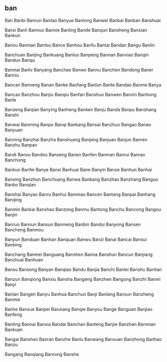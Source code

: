 ban
---

Ban Banbi Banrun Bantao Banyue Banlong Banwei Banbai Banban Banshuai

Banxi Banli Bannuo Bannie Banling Bande Banqun Bansheng Banxian Bankun

Banou Bannian Banlou Bance Banhou Banfu Bantai Bandan Bangu Banlin

Banchuan Banjing Bankuang Banluo Banpeng Bannan Banxiao Banqin Bandun Banqu

Banmai Banlv Banyang Banchao Banwo Bannu Banchen Bandong Baner Banniu

Bancan Banneng Banan Banke Banfang Banlun Bante Bandao Banme Banya

Bancao Banzhou Banjiu Banqiu Banfan Banshuo Banwen Banxin Banhong Banle

Banzeng Banjian Banying Banheng Banken Banju Banda Banpu Banshang Banshi

Banwai Banming Banpo Banqi Bankang Bansai Banzhuo Bangao Banao Banyuan

Banning Banzhai Banzha Banshuang Banping Banjuan Banjun Banren Banzhu Banpan

Bandi Banxu Bandou Banseng Banen Banfen Banman Banrui Banrao Banchong

Bankuo Banfei Banye Bansi Banhuai Bane Banyin Banze Banhun Banhai

Banxing Banzhun Banchuang Banwa Banbang Banzhao Banzhang Banguo Banbo   Banqian

Banshai Banyao Banru Banhui Banmiao Bancen Bantang Banpai Banhang Banqing

Banmin Bankai Banshao Banzong Banmu Bantong Banchu Bancong Bangou Banjin

Banruo Bannun Banxun Banmeng Banbin Bandui Banyong Bansen Bancheng Banmou

Banyun Banduan Banhan Banquan Banwu Banzi Banai Bancai Bansui Banbing

Banchang Banmei Banguang Banshen Banna Banshun Bancun Banjiang Banzhuai Banhuan

Bansu Bansong Banyan Banqiao Bandu Banjia Banchi Banlei Banshu Bantian

Banzun Banqiong Banxiu Bansha Bangeng Banzhen Bangong Banzhi Banmi Banyi

Banlan Bangen Banyu Banhua Banchun Banji Banlang Bansun Banzheng Banmie

Banhe Banxue Banpei Banxiang Banqie Banyou Bange Banguan Banjiao Banfeng

Banting Bannai Banxia Bandai Banchan Banteng Banjie Banzhan Banmian Bankuan

Bangai Banshan Banran Banzhe Banlu Banwang Banxuan Banzhong Banhao Banzu

Bangang Banqiang Banrong Banshe 